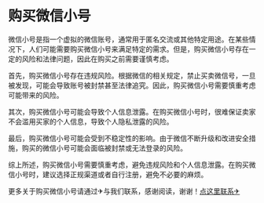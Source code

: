 # 购买微信小号

微信小号是指一个虚拟的微信账号，通常用于匿名交流或其他特定用途。在某些情况下，人们可能需要购买微信小号来满足特定的需求。但是，购买微信小号存在一定的风险和法律问题，因此在购买之前需要谨慎考虑。

首先，购买微信小号存在违规风险。根据微信的相关规定，禁止买卖微信号，一旦被发现，可能会导致账号被封禁甚至法律追究。因此，购买微信小号需要慎重考虑可能带来的风险。

其次，购买微信小号可能会导致个人信息泄露。在购买微信小号时，很难保证卖家不会滥用买家的个人信息，导致个人隐私泄露的风险。

最后，购买微信小号可能会受到不稳定性的影响。由于微信不断升级和改进安全措施，购买的微信小号可能会面临被封禁或无法登录的风险。

综上所述，购买微信小号需要慎重考虑，避免违规风险和个人信息泄露。在购买微信小号时，建议选择正规渠道或者自行注册，避免不必要的麻烦。

更多关于购买微信小号请通过✈与我们联系，感谢阅读，谢谢！[点这里联系✈](https://add.k02.cc)